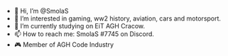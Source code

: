 - 👋 Hi, I’m @SmolaS
- 👀 I’m interested in gaming, ww2 history, aviation, cars and motorsport.
- 🌱 I’m currently studying on EiT AGH Cracow.
- 📫 How to reach me: SmolaS #7745 on Discord.
- 🎮 Member of AGH Code Industry

<!---
SmolaS/SmolaS is a ✨ special ✨ repository because its `README.md` (this file) appears on your GitHub profile.
You can click the Preview link to take a look at your changes.
--->
